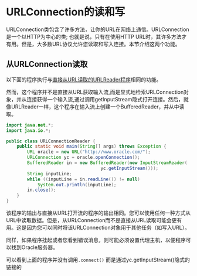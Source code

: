 # URLConnection的读和写
URLConnection类包含了许多方法，让你的URL在网络上通信。URLConnection是一个以HTTP为中心的类; 也就是说，只有在使用HTTP URL时，其许多方法才有用。但是，大多数URL协议允许您读取和写入连接。本节介绍这两个功能。

## 从URLConnection读取
以下面的程序执行与[直接从URL读取的URLReader程序](/content/networking/urls/readingURL.md)相同的功能。

然而，这个程序并不是直接从URL获取输入流,而是显式地检索URLConnection对象，并从连接获得一个输入流,通过调用getInputStream隐式打开连接。然后，就像URLReader一样，这个程序在输入流上创建一个BufferedReader，并从中读取。

```java
import java.net.*;
import java.io.*;

public class URLConnectionReader {
    public static void main(String[] args) throws Exception {
        URL oracle = new URL("http://www.oracle.com/");
        URLConnection yc = oracle.openConnection();
        BufferedReader in = new BufferedReader(new InputStreamReader(
                                    yc.getInputStream()));
        String inputLine;
        while ((inputLine = in.readLine()) != null) 
            System.out.println(inputLine);
        in.close();
    }
}
```

该程序的输出与直接从URL打开流的程序的输出相同。您可以使用任何一种方式从URL中读取数据。但是，从URLConnection而不是直接从URL读取可能会更有用。这是因为您可以同时将该URLConnection对象用于其他任务（如写入URL）。

同样，如果程序挂起或者您看到错误消息，则可能必须设置代理主机，以便程序可以找到Oracle服务器。

可以看到上面的程序并没有调用`.connect()` 而是通过yc.getInputStream()隐式的链接的
